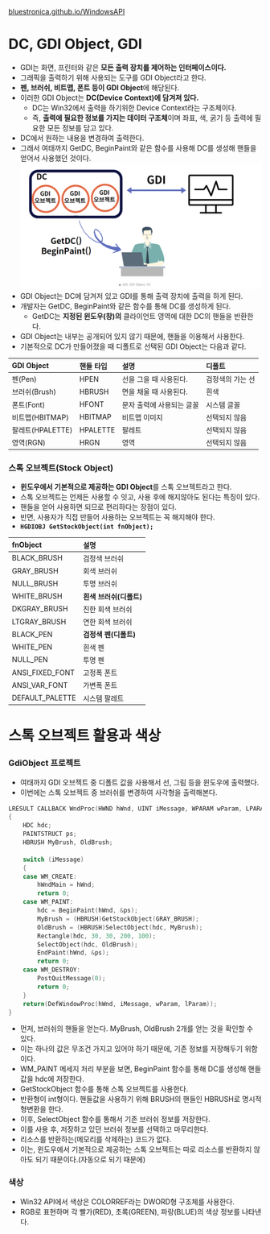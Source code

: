 [bluestronica.github.io/WindowsAPI](https://bluestronica.github.io/WindowsAPI)

# DC, GDI Object, GDI
- GDI는 화면, 프린터와 같은 **모든 출력 장치를 제어하는 인터페이스이다.**
- 그래픽을 출력하기 위해 사용되는 도구를 GDI Object라고 한다.
- **펜, 브러쉬, 비트맵, 폰트 등이 GDI Object**에 해당된다.
- 이러한 GDI Object는 **DC(Device Context)에 담겨져 있다.**
  - DC는 Win32에서 출력을 하기위한 Device Context라는 구조체이다.
  - 즉, **출력에 필요한 정보를 가지는 데이터 구조체**이며 좌표, 색, 굵기 등 출력에 필요한 모든 정보를 담고 있다.
- DC에서 원하는 내용을 변경하여 출력한다.
- 그래서 여태까지 GetDC, BeginPaint와 같은 함수를 사용해 DC를 생성해 핸들을 얻어서 사용했던 것이다.
![img](Img/DC_GDI.png)
- GDI Object는 DC에 담겨저 있고 GDI를 통해 출력 장치에 출력을 하게 된다.
- 개발자는 GetDC, BeginPaint와 같은 함수를 통해 DC를 생성하게 된다.
  - GetDC는 **지정된 윈도우(창)의** 클라이언트 영역에 대한 DC의 핸들을 반환한다.
- GDI Object는 내부는 공개되어 있지 않기 때문에, 핸들을 이용해서 사용한다.
- 기본적으로 DC가 만들어졌을 때 디폴트로 선택된 GDI Object는 다음과 같다.

| GDI Object | 핸들 타입 | 설명 | 디폴트 |
|:---|:---|:---|:---|
|펜(Pen)|HPEN|선을 그을 때 사용된다.|검정색의 가는 선|
|브러쉬(Brush)|HBRUSH|면을 채울 때 사용된다.|흰색|
|폰트(Font)|HFONT|문자 출력에 사용되는 글꼴|시스템 글꼴|
|비트맵(HBITMAP)|HBITMAP|비트맵 이미지|선택되지 않음|
|팔레트(HPALETTE)|HPALETTE|팔레트|선택되지 않음|
|영역(RGN)|HRGN|영역|선택되지 않음|

### 스톡 오브젝트(Stock Object)
- **윈도우에서 기본적으로 제공하는 GDI Object**를 스톡 오브젝트라고 한다.
- 스톡 오브젝트는 언제든 사용할 수 잇고, 사용 후에 해지않아도 된다는 특징이 있다.
- 핸들을 얻어 사용하면 되므로 편리하다는 장점이 있다.
- 반면, 사용자가 직접 만들어 사용하는 오브젝트는 꼭 해지해야 한다.
- **`HGDIOBJ GetStockObject(int fnObject);`**

| fnObject | 설명 |
|:---|:---|
|BLACK_BRUSH|검정색 브러쉬|
|GRAY_BRUSH|회색 브러쉬|
|NULL_BRUSH|투명 브러쉬|
|WHITE_BRUSH|**흰색 브러쉬(디폴트)**|
|DKGRAY_BRUSH|진한 회색 브러쉬|
|LTGRAY_BRUSH|연한 회색 브러쉬|
|BLACK_PEN|**검정색 펜(디폴트)**|
|WHITE_PEN|흰색 펜|
|NULL_PEN|투명 펜|
|ANSI_FIXED_FONT|고정폭 폰트|
|ANSI_VAR_FONT|가변폭 폰트|
|DEFAULT_PALETTE|시스템 팔레트|

# 스톡 오브젝트 활용과 색상
### GdiObject 프로젝트
- 여태까지 GDI 오브젝트 중 디폴트 값을 사용해서 선, 그림 등을 윈도우에 출력했다.
- 이번에는 스톡 오브젝트 중 브러쉬를 변경하여 사각형을 출력해본다.
```c
LRESULT CALLBACK WndProc(HWND hWnd, UINT iMessage, WPARAM wParam, LPARAM lParam)
{
	HDC hdc;
	PAINTSTRUCT ps;
	HBRUSH MyBrush, OldBrush;

	switch (iMessage)
	{
	case WM_CREATE:
		hWndMain = hWnd;
		return 0;
	case WM_PAINT:
		hdc = BeginPaint(hWnd, &ps);
		MyBrush = (HBRUSH)GetStockObject(GRAY_BRUSH);
		OldBrush = (HBRUSH)SelectObject(hdc, MyBrush);
		Rectangle(hdc, 30, 30, 200, 100);
		SelectObject(hdc, OldBrush);
		EndPaint(hWnd, &ps);
		return 0;
	case WM_DESTROY:
		PostQuitMessage(0);
		return 0;
	}
	return(DefWindowProc(hWnd, iMessage, wParam, lParam));
}
```
- 먼저, 브러쉬의 핸들을 얻는다. MyBrush, OldBrush 2개를 얻는 것을 확인할 수 있다.
- 이는 하나의 값은 무조건 가지고 있어야 하기 때문에, 기존 정보를 저장해두기 위함이다.
- WM_PAINT 메세지 처리 부분을 보면, BeginPaint 함수를 통해 DC를 생성해 핸들값을 hdc에 저장한다.
- GetStockObject 함수를 통해 스톡 오브젝트를 사용한다.
- 반환형이 int형이다. 핸들값을 사용하기 위해 BRUSH의 핸들인 HBRUSH로 명시적 형변환을 한다.
- 이후, SelectObject 함수를 통해서 기존 브러쉬 정보를 저장한다. 
- 이를 사용 후, 저장하고 있던 브러쉬 정보를 선택하고 마무리한다.
- 리소스를 반환하는(메모리를 삭제하는) 코드가 없다. 
- 이는, 윈도우에서 기본적으로 제공하는 스톡 오브젝트는 따로 리소스를 반환하지 않아도 되기 때문이다.(자동으로 되기 때문에)

### 색상
- Win32 API에서 색상은 COLORREF라는 DWORD형 구조체를 사용한다.
- RGB로 표현하며 각 빨가(RED), 초록(GREEN), 파랑(BLUE)의 색상 정보를 나타낸다.

